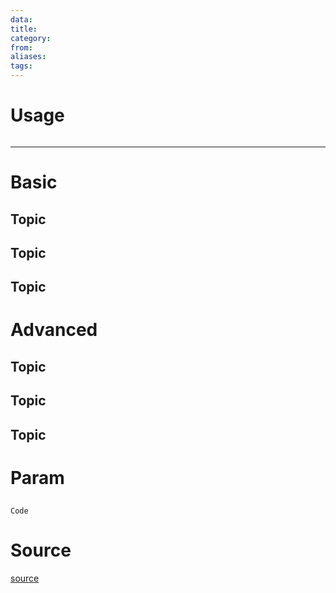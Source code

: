 ```yaml
---
data: 
title: 
category: 
from: 
aliases: 
tags: 
---
```


# Usage
```
```
---
# Basic
## Topic

## Topic

## Topic

# Advanced
## Topic

## Topic

## Topic

# Param
## 

```
Code
```

# Source
[source](https://)